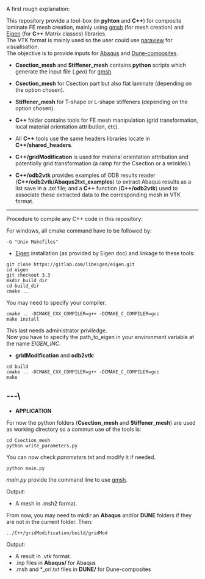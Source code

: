 A first rough explanation:

This repository provide a tool-box (in **pyhton** and **C++**) for composite laminate FE mesh creation, mainly using [gmsh](https://gmsh.info/) (for mesh creation) and [Eigen](https://Eigen.tuxfamily.org/index.php?title=Main_Page) (for **C++** Matrix classes) libraries.\
The VTK format is mainly used so the user could use [paraview](https://www.paraview.org/) for visualisation.\
The objective is to provide inputs for [Abaqus](https://www.technia.co.uk/software/simulia/abaqus/) and [Dune-composites](https://gitlab.dune-project.org/anne.reinarz/dune-composites).

* **Csection_mesh** and **Stiffener_mesh** contains **python** scripts which generate the input file (*.geo*) for [gmsh](https://gmsh.info/).

* **Csection_mesh** for Csection part but also flat laminate (depending on the option chosen).
* **Stiffener_mesh** for T-shape or L-shape stiffeners (depending on the option chosen).

* **C++** folder contains tools for FE mesh manipulation (grid transformation, local material orientation attribution, etc).

* All **C++** tools use the same headers libraries locate in **C++/shared_headers**.
* **C++/gridModification** is used for material orientation attribution and potentially grid transformation (a ramp for the Csection or a wrinkle).\
* **C++/odb2vtk** provides examples of ODB results reader (**C++/odb2vtk/Abaqus2txt_examples**) to extract Abaqus results as a list save in a *.txt* file; and a **C++** function (**C++/odb2vtk**) used to associate these extracted data to the corresponding mesh in VTK format.

---

Procedure to compile any C++ code in this repository:

For windows, all cmake command have to be followed by:
```
-G "Unix Makefiles"
```

* [Eigen](https://eigen.tuxfamily.org/index.php?title=Main_Page) installation (as provided by Eigen doc) and linkage to these tools:

```
git clone https://gitlab.com/libeigen/eigen.git
cd eigen
git checkout 3.3
mkdir build_dir
cd build_dir
cmake ..
```
You may need to specify your compiler.
```
cmake .. -DCMAKE_CXX_COMPILER=g++ -DCMAKE_C_COMPILER=gcc
make install
```
This last needs administrator priviledge.\
Now you have to specify the path_to_eigen in your environment variable at the name *EIGEN_INC*.

* **gridModification** and **odb2vtk**:
```
cd build
cmake .. -DCMAKE_CXX_COMPILER=g++ -DCMAKE_C_COMPILER=gcc
make
```

---\
---
* **APPLICATION**

For now the python folders (**Csection_mesh** and **Stiffener_mesh**) are used as working directory so a commun use of the tools is:
```
cd Csection_mesh
python write_parameters.py
```
You can now check *parameters.txt* and modify it if needed.
```
python main.py
```
*main.py* provide the command line to use [gmsh](https://gmsh.info/).

Output: 
* A mesh in .msh2 format.

From now, you may need to mkdir an **Abaqus** and/or **DUNE** folders if they are not in the current folder. Then:
```
../C++/gridModification/build/gridMod
```
Output:
* A result in .vtk format.
* .inp files in **Abaqus/** for Abaqus
* .msh and *_ori.txt files in **DUNE/** for Dune-composites
